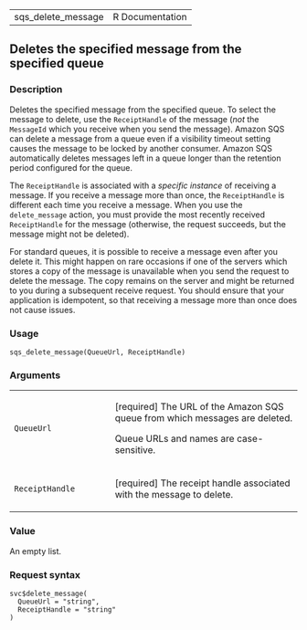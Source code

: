 <table style="width: 100%;">
<tbody>
<tr class="odd">
<td>sqs_delete_message</td>
<td style="text-align: right;">R Documentation</td>
</tr>
</tbody>
</table>

## Deletes the specified message from the specified queue

### Description

Deletes the specified message from the specified queue. To select the
message to delete, use the `ReceiptHandle` of the message (*not* the
`MessageId` which you receive when you send the message). Amazon SQS can
delete a message from a queue even if a visibility timeout setting
causes the message to be locked by another consumer. Amazon SQS
automatically deletes messages left in a queue longer than the retention
period configured for the queue.

The `ReceiptHandle` is associated with a *specific instance* of
receiving a message. If you receive a message more than once, the
`ReceiptHandle` is different each time you receive a message. When you
use the `delete_message` action, you must provide the most recently
received `ReceiptHandle` for the message (otherwise, the request
succeeds, but the message might not be deleted).

For standard queues, it is possible to receive a message even after you
delete it. This might happen on rare occasions if one of the servers
which stores a copy of the message is unavailable when you send the
request to delete the message. The copy remains on the server and might
be returned to you during a subsequent receive request. You should
ensure that your application is idempotent, so that receiving a message
more than once does not cause issues.

### Usage

    sqs_delete_message(QueueUrl, ReceiptHandle)

### Arguments

<table>
<colgroup>
<col style="width: 35%" />
<col style="width: 65%" />
</colgroup>
<tbody>
<tr class="odd">
<td><code id="sqs_delete_message_:_QueueUrl">QueueUrl</code></td>
<td><p>[required] The URL of the Amazon SQS queue from which messages
are deleted.</p>
<p>Queue URLs and names are case-sensitive.</p></td>
</tr>
<tr class="even">
<td><code
id="sqs_delete_message_:_ReceiptHandle">ReceiptHandle</code></td>
<td><p>[required] The receipt handle associated with the message to
delete.</p></td>
</tr>
</tbody>
</table>

### Value

An empty list.

### Request syntax

    svc$delete_message(
      QueueUrl = "string",
      ReceiptHandle = "string"
    )
